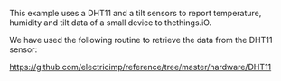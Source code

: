This example uses a DHT11 and a tilt sensors to report 
temperature, humidity and tilt data of a small device
to thethings.iO.

We have used the following routine to retrieve the data 
from the DHT11 sensor:

https://github.com/electricimp/reference/tree/master/hardware/DHT11
